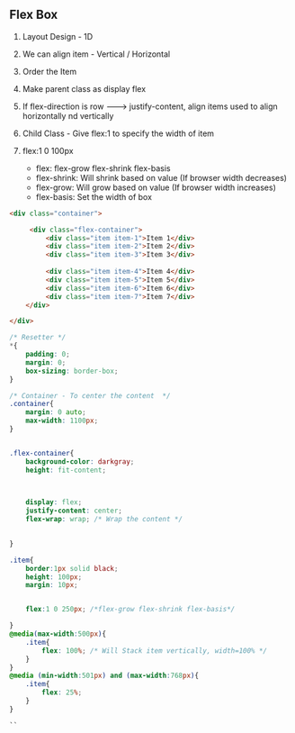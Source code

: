 
## Flex Box 

1. Layout Design - 1D
2. We can align item - Vertical / Horizontal
3. Order the Item 

4. Make parent class as display flex
5. If flex-direction is row ---> justify-content, align items used to align horizontally nd vertically
6. Child Class - Give flex:1 to specify the width of item
7. flex:1 0 100px
    - flex: flex-grow flex-shrink flex-basis
    - flex-shrink: Will shrink based on value (If browser width decreases)
    - flex-grow: Will grow based on value (If browser width increases)
    - flex-basis: Set the width of box


```html
<div class="container">

     <div class="flex-container">
         <div class="item item-1">Item 1</div>
         <div class="item item-2">Item 2</div>
         <div class="item item-3">Item 3</div>
         
         <div class="item item-4">Item 4</div>
         <div class="item item-5">Item 5</div>
         <div class="item item-6">Item 6</div>
         <div class="item item-7">Item 7</div>
    </div>

</div> 

```

```css
/* Resetter */
*{
    padding: 0;
    margin: 0;
    box-sizing: border-box;
}

/* Container - To center the content  */
.container{
    margin: 0 auto;
    max-width: 1100px;
}


.flex-container{
    background-color: darkgray;
    height: fit-content;
    


    display: flex;
    justify-content: center;
    flex-wrap: wrap; /* Wrap the content */
   

}

.item{
    border:1px solid black;
    height: 100px;
    margin: 10px;


    flex:1 0 250px; /*flex-grow flex-shrink flex-basis*/

}
@media(max-width:500px){
    .item{
        flex: 100%; /* Will Stack item vertically, width=100% */
    }
}
@media (min-width:501px) and (max-width:768px){
    .item{
        flex: 25%;
    }
}

``